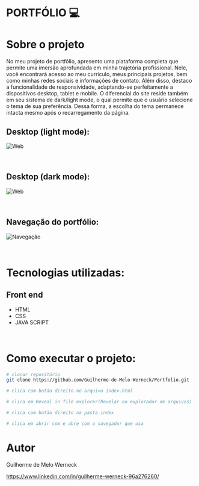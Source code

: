 # PORTFÓLIO :computer:

# Sobre o projeto
No meu projeto de portfólio, apresento uma plataforma completa que permite uma imersão aprofundada em minha trajetória profissional. Nele, 
você encontrará acesso ao meu currículo, meus principais projetos, bem como minhas redes sociais e informações de contato. Além disso, 
destaco a funcionalidade de responsividade, adaptando-se perfeitamente a dispositivos desktop, tablet e mobile. O diferencial do site 
reside também em seu sistema de dark/light mode, o qual permite que o usuário selecione o tema de sua preferência. Dessa forma, a escolha do tema permanece 
intacta mesmo após o recarregamento da página.
<br>

## Desktop (light mode):
![Web](https://lh3.googleusercontent.com/pw/AIL4fc-2SsIwoP_zmsZAzpKQQ-agH8wocqFGrgJBhqykv7k83MPMBUfI3IMTgnVA3ekiWgrE0lrSZDm584v11UL9YkntocXHMwhN2DmWbPlpTNFFSPpr0UtUeRy-7d4qENb7NvsOr5lk2WATOvRRe9QTbfy7lakTZRUqR52hH48HgZMGN5SnunVXH5qmj7uoGL3RlfwGYDvuoPXsHhye46n4tY5WIJbDAuCzaxhlwvZPJAFz8PVAFzpmtZIAjWqIOs-bpJScGtZfTSwlEBXqe4_5d8DUGUrXNtT_EhypH0u-IfktkR-gbH3GGmxYc6rg4Q3_AFCMJyg0XBm5rHtt96-npWaOHJWjo-F8g-dAH7VvgmYAN0jIMfbL7Mkb7GpXA7lJ6r8Hat_8KWPwx5HZTQA4RaAtvE9aW1oTo0GjUVhCXcouMx3GWv_Eh8ECvnmeJqYsb4gCqS6akiaas1BRAI8-3kQw-y5ZSUFBdXgQXkPMQmFb2fkPyDPVI-Du1WllAqCXqCvuZaTsVphIoHRINVGYpSISLOC5XpdrQINT74A_3l9tDp--iP-J5xxUaRpIk9Y8viZfWRxlADBMR9juQlQINb06C_5ctRBItV9aWnhOy2AxmZHJKAY1aPa2gCBRR_ccBLpGjGneH_s9Po-AM3VcNyEbJSsyGI-47fyOEFPggAqL3YLbOaLvSE6CyE_uCBqxGL1FKCq_BXcz5dJjVp5ExJ9xsmI5w-vqBoImbyzCQhW-wBc9mRLCFwnScvzwvf214HuVtTuj24XgBjVo7QPcMvSSlrCE4E0By9uv0TqP1YgInGZcJfqPQeYfOQahcm7-2sxzA57OF7H069rCD-0bDwqsoixlIbzfMHq5zv8BhfQQXLeU7azfKEFdX1IlAp5JnKO--KYhtkE3o9sEnGKbCQ=w1847-h886-s-no?authuser=0)

<br>

## Desktop (dark mode):
![Web](https://lh3.googleusercontent.com/pw/AIL4fc9GPNlljXEQYlzOXhkZ_lklYg4wpEBZEvofClJsw0zl_q_ATn0pCME1HqkuE0H1wvhAf_V8ZnKeyfPYReTZfD3JCTt7LtWysdhAd7sexQ3O9Dbrnp4lcUmFgA9MsvmgNV3akKkAKJd3nla4deYt7qkhSvOP0slfQ7jtH0fuhcHR-G3OTup40en9M0XYbklOY8ieKHpRNGKzT8vycX6D_iTvk9H59GB6QIEazVHeymoGjeBpzckbPjNRw8nT8Zcn0rejK_7zVnucKBQcyQca7FuzAIf6BmpJ6C2C1nc54OEmiCVT2SQf94D-62KaUV2OJra1sdKB0oaTheEbOto1j-Y7hJCC6-qLkDnY0v6VN3xq29H5A3ipdwI1H-4oM8Q4wGHwzECmtxfv5pgAEwlcdTmZUUXL9IJVCWcI2E0nqnmL7qL-sZcsDvJcaGRJdS97ifdmWxNcXROdef57f_ry27ezGEvME3kBUMWnG6wSBDhXT_qMjpRT11dp4t3Cv7yK1zbTvtP4Dh3uZxPgFnxtKALOORFL-XdRYql1_iM4jK7mfV8GqQJo8l-6Rp355XuQAIJ6I3ncPUrENb9JfKi9Robg1_9n2uOHWGZ6O7-vGRp_Ou3sWFE0WmBh_1CDYYiijvACFIqp9Deieuw_XwHfgxa2cB-mbvH7dAd8zIZXtjLtAq2fTG5PMLjDpp0jzPnzuEiMJ55mVFQHxtDw2z1s6Gjo39shkIYSEBqijO25v_NKS0fKn6PwfpmEc7oXdRQ0O5_U6-4u6ByqbQYkQ4iw5TMYGTg9CxUYEgrwnG2ElnnpPD4lCWlUfo71FQ52cv5RCU00DbFIlvuo3SsTzx1WSOmvHvcdLjlk-Yvhky1WoggkJtbStMtKsbJdylC1EW2q3MQNphNm2tVMMRLuVtdFPw=w1817-h890-s-no?authuser=0)

<br>

## Navegação do portfólio:
![Navegação](https://lh3.googleusercontent.com/pw/AIL4fc978zadzU7idKUlWz283UX7RucMynryvUvh80jzNxX1q8B02w3nz3RXkxQLJSRqAmH-Ewr971GYlRAzvebhMl9GR8EmK5t5W_yEzAo6j3R_Tpotu7INlOpZuRw91ymK7LQALplEM2w1wq6QJjOO-4DxQku_RclWSAAfH-EPp4ONKiRxEySNLtmG-uKTVBg-tO_ayTJxCEpD8ZUuBCkGwE0-FZ5F_OFluylRPDG7JlESqwpfXp_PdYDJrac8FJBjk7ZHeB1A6uh8SKVNwZ1ksUTGrtVMZsTajKZ1yx4uDLY28AYX8cN2Zs5r7LSuqz45xCpcdsYrZdQzZF41mex6OcReR4l_AJ77WsgWM0ty2jfokTfSbBilFrsfEIdqUayj6kujC2cqiLV7XZxgxm-IPt3l5U7spnpxrrJqOGS63i9HJyIcFMur86PyH2BN1nugxaXb5gyqABE0e73nnXB0P-i8edUX8_F1LtaTrepzpWe4DzZ8vyMpg7Loi70PWYJwvTrlzKB8EWEgBltCUxUfaNBSufDCSd0x9Ai82m1s-VnIUw76x0c1AYrLfM5Ujpw_kwShtvatVL7Ccy3_9d9uZSY78GZE5JqTP8akoI7R3Cwx7SgWI7OeC12awTznbhP5b0LwzyT_F_hHV6BGqJHB2OUuHbCkasBtl08exr086ZAUSaYZUxf1sd9geJ_tnHu-n8wnMB-fTwc2MewWVLwIvz8wn4wYHA-K_f0tvvaNsF1NvZua0yT47ICJ0uQo4HEvCuzoqxiE6Bv6L5JIxxZvNrwPOgd-eyYdrgSF_8Y_O-_jIyFU-Qi8xjODFeZOeAGYg5gb1ujT6g0CUEYIdWg_UOEkMjRZMSqGAvq443pct4G-nWvWNScD9A7Bk5AUlSZBNl5aCewy6n3BHu7OP9T04Q=w157-h698-s-no?authuser=0)

<br>

# Tecnologias utilizadas:

## Front end
- HTML
- CSS
- JAVA SCRIPT

<br>

# Como executar o projeto:

```bash
# clonar repositório
git clone https://github.com/Guilherme-de-Melo-Werneck/Portfolio.git

# clica com botão direito no arquivo index.html

# clica em Reveal in file explorer(Revelar no explorador de arquivos)

# clica com botão direito na pasta index

# clica em abrir com e abre com o navegador que usa

```

# Autor

Guilherme de Melo Werneck

https://www.linkedin.com/in/guilherme-werneck-96a276260/
